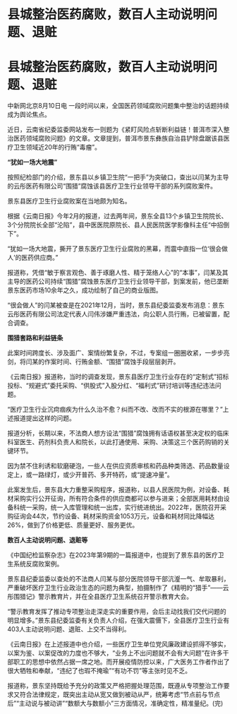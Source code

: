 # 县城整治医药腐败，数百人主动说明问题、退赃

# 县城整治医药腐败，数百人主动说明问题、退赃

中新网北京8月10日电 一段时间以来，全国医药领域腐败问题集中整治的话题持续成为舆论焦点。

近日，云南省纪委监委网站发布一则题为《紧盯风险点斩断利益链！普洱市深入整治医药领域腐败问题》的文章。文章提到，普洱市景东彝族自治县铲除盘踞该县医疗卫生领域近20年的行贿“毒瘤”。

**“犹如一场大地震”**

按照纪检部门的介绍，景东县以乡镇卫生院“一把手”为突破口，查出以闫某为主导的云彤医药有限公司“围猎”腐蚀该县医疗卫生行业领导干部的系列腐败案件。

景东县医疗卫生行业腐败案在当地颇为知名。

根据《云南日报》今年2月的报道，过去两年间，景东全县13个乡镇卫生院院长、3个分院院长全部“沦陷”，县中医医院原院长、县人民医院医学影像科主任“中招倒下”。

“犹如一场大地震，撕开了景东医疗卫生行业腐败的黑幕，而震中直指一位‘很会做人’的医药供应商。”

报道称，凭借“敏于察言观色、善于琢磨人性、精于笼络人心”的“本事”，闫某及其主导的医药公司持续“围猎”腐蚀景东医疗卫生行业领导干部，到案发前，他已垄断景东医药市场10余年之久，成功绘制了自己的商业版图。

“很会做人”的闫某被查是在2021年12月，当时，景东县纪委监委发布消息：景东云彤医药有限公司法定代表人闫伟涉嫌严重违法，向公职人员行贿，已被留置，配合调查。

**围猎套路和利益链条**

此案时间跨度长、涉及面广、案情纷繁复杂，不过，专案组一圈圈收紧，一步步亮剑，将闫某的作案时间、行贿金额、“围猎”腐蚀手段层层剥开。

《云南日报》报道称，当时的调查发现，景东县医疗卫生行业存在的“定制式”招标投标、“规避式”委托采购、“供股式”入股分红、“福利式”研讨培训等违纪违法问题。

“医疗卫生行业沉疴痼疾为什么久治不愈？纠而不改、改而不实的根源在哪里？”上述报道提出这样的问题。

报道分析，长期以来，不法商人想方设法“围猎”腐蚀拥有话语权甚至决定权的临床科室医生、药剂科负责人和院长，以此打通使用、采购、决策这三个医药购销的关键环节。

因为禁不住利诱和软磨硬泡，一些人在供应资质审核和药品种类筛选、药品数量设定上，或一路绿灯，或少开普药、多开特药，或“提速冲量”。

此案发生后，景东县大力重整采购程序，报道称，以县人民医院为例，对设备、耗材采购实行公开征询，所有符合条件的供应商都可以参与进来；全部医用耗材由设备科统一采购，统一入库管理和统一出库，实行统进统出。2022年，医院召开采购征询会44次，节约设备、耗材采购资金1053万元，设备和耗材同比降幅达26%，做到了价格更低、质量更好、服务更优。

**数百人主动说明问题、退赃等**

《中国纪检监察杂志》在2023年第9期的一篇报道中，也提到了景东县的医疗卫生系统反腐败案例。

景东县纪委监委以查处的不法商人闫某与部分医院领导干部沆瀣一气、牟取暴利，严重破坏医疗卫生行业政治生态的问题为典型，拍摄制作了《精明的“猎手”——云彤围猎记》警示教育片，并在全县医疗卫生系统召开警示教育大会。

“警示教育发挥了推动专项整治走深走实的重要作用，会后主动找我们交代问题的明显增多。”景东县纪委监委有关负责人介绍，在强大震慑下，全县医疗卫生行业有403人主动说明问题、退赃、上交不当得利。

《云南日报》在上述报道中也介绍，一些医疗卫生单位党风廉政建设抓得不够实，以案为鉴、以案促改的力度也不够大，“业务上不出问题就不会有大问题”在许多干部职工的思想中依然占据一席之地。而开展疫情防控以来，广大医务工作者作出了很大牺牲和奉献，“违纪了也瑕不掩瑜”“有功不罚”等主张时见不乏。

报道称，景东坚持既给予充分的政策又严格把握处理范围，既遵从专项整治工作要求又符合法律规定，既突出主动从宽又做到被动从严，统筹考虑“节点前与节点后”“主动说与被动讲”“数额大与数额小”三方面情况，准确定性，精准量纪。(完)

